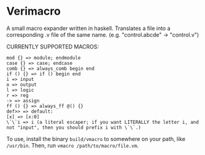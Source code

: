 # Verimacro

A small macro expander written in haskell. 
Translates a file into a corresponding .v file of the same name.
(e.g. "control.abcde" -> "control.v")

CURRENTLY SUPPORTED MACROS:
```
mod {} => module; endmodule
case {} => case; endcase
comb {} => always_comb begin end
if () {} => if () begin end
i => input
o => output
l => logic
r => reg
-> => assign
ff () {} => always_ff @() {}
def>> => default: 
[x] => [x:0]
\`\`i => i (a literal escaper; if you want LITERALLY the letter i, and not "input", then you should prefix i with \`\`.)
```

To use, install the binary `build/vmacro` to somewhere on your path, like `/usr/bin`. Then, run `vmacro /path/to/macro/file.vm`.
